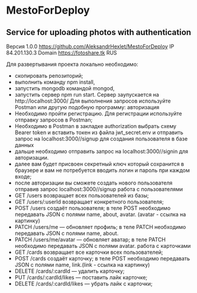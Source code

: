 # MestoForDeploy
## Service for uploading photos with authentication
Версия 1.0.0 https://github.com/AleksandrHexlet/MestoForDeploy
IP 84.201.130.3
Domain https://fotoshare.tk
RUS

Для развертывания проекта локально необходимо:
- скопировать репозиторий;
- выполнить команду npm install,
- запустить mongodb командой mongod,
- запустить сервер npm run start.
Сервер заупускается на http://localhost:3000/
Для выполнения запросов используйте Postman или другую подобную программу:
авторизация
- Необходимо пройти регистрацию. Для регистрации используйте отправку запросов в Postman;
- Необходимо в Postman в закладке authorization выбрать схему Bearer token и вставить токен из файла jwt_secret.env и отправить запрос на localhost:3000//signup для создания пользователя в базе данных
- дальше необходимо отправить запрос на localhost:3000//signin для авторизации.
- далее вам будет присвоен секретный ключ который сохранится в браузере и вам не потребуется вводить логин и пароль при каждом входе;
- после авторизации вы сможете создать нового пользователя отправив запрос localhost:3000//signup
работа с пользователями
- GET /users возвращает всех пользователей из базы;
- GET /users/:userId возвращает конкретного пользователя;
- POST /users создаёт пользователя;
    в теле POST необходимо передавать JSON с полями name, about, avatar. (avatar - ссылка на картинку)
- PATCH /users/me — обновляет профиль;
    в теле PATCH необходимо передавать JSON с полями name, about.
- PATCH /users/me/avatar — обновляет аватар;
    в теле PATCH необходимо передавать JSON с полями avatar.
работа с карточками
- GET /cards возвращает все карточки всех пользователей;
- POST /cards создаёт карточку;
    в теле POST необходимо передавать JSON с полями name, link.(link - ссылка на картинку)
- DELETE /cards/:cardId — удалить карточку;
- PUT /cards/:cardId/likes — поставить лайк карточке;
- DELETE /cards/:cardId/likes — убрать лайк с карточки;

